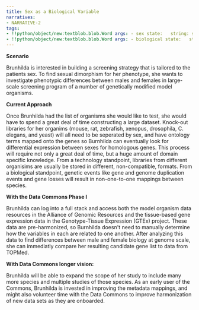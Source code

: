 ```yaml
---
title: Sex as a Biological Variable
narratives:
- NARRATIVE-2
tags:
- !!python/object/new:textblob.blob.Word args: - sex state:   string: sex   pos_tag: null
- !!python/object/new:textblob.blob.Word args: - biological state:   string: biological   pos_tag: null
---
```

**Scenario**

Brunhilda is interested in building a screening strategy that is tailored to the patients sex. To find sexual dimorphism for her phenotype, she wants to investigate phenotypic differences between males and females in large-scale screening program of a number of genetically modified model organisms.

**Current Approach**

Once Brunhilda had the list of organisms she would like to test, she would have to spend a great deal of time constructing a large dataset. Knock-out libraries for her organims (mouse, rat, zebrafish, xenopus, drosophila, C. elegans, and yeast) will all need to be seperated by sex, and have ontology terms mapped onto the genes so Burnhilda can eventually look for differential expression between sexes for homologous genes. This process will require not only a great deal of time, but a huge amount of domain specific knowledge. From a technology standpoint, libraries from different organisims are usually be stored in different, non-compatible, formats. From a biological standpoint, genetic events like gene and genome duplication events and gene losses will result in non-one-to-one mappings between species.

**With the Data Commons Phase I**

Brunhilda can log into a full stack and access both the model organism data resources in the Alliance of Genomic Resources and the tissue-based gene expression data in the Genotype-Tissue Expression (GTEx) project. These data are pre-harmonized, so Burnhilda doesn't need to manually determine how the variables in each are related to one another. After analyzing this data to find differences between male and female biology at genome scale, she can immediatly compare her resulting candidate gene list to data from TOPMed.

**With Data Commons longer vision:**

Brunhilda will be able to expand the scope of her study to include many more species and multiple studies of those species. As an early user of the Commons, Brunhilda is invested in improving the metadata mappings, and might also volunteer time with the Data Commons to improve harmonization of new data sets as they are onboarded.